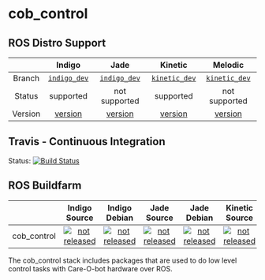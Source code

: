 cob_control
===========

## ROS Distro Support

|         | Indigo | Jade | Kinetic | Melodic |
|:-------:|:------:|:----:|:-------:|:-------:|
| Branch  | [`indigo_dev`](https://github.com/ipa320/cob_control/tree/indigo_dev) | [`indigo_dev`](https://github.com/ipa320/cob_control/tree/indigo_dev) | [`kinetic_dev`](https://github.com/ipa320/cob_control/tree/kinetic_dev) | [`kinetic_dev`](https://github.com/ipa320/cob_control/tree/kinetic_dev) | [`kinetic_dev`](https://github.com/ipa320/cob_control/tree/kinetic_dev) |
| Status  |  supported | not supported |  supported | not supported | supported |
| Version | [version](http://repositories.ros.org/status_page/ros_indigo_default.html?q=cob_control) | [version](http://repositories.ros.org/status_page/ros_jade_default.html?q=cob_control) | [version](http://repositories.ros.org/status_page/ros_kinetic_default.html?q=cob_control) | [version](http://repositories.ros.org/status_page/ros_melodic_default.html?q=cob_control) |

## Travis - Continuous Integration

Status: [![Build Status](https://travis-ci.org/ipa320/cob_control.svg?branch=kinetic_dev)](https://travis-ci.org/ipa320/cob_control)

## ROS Buildfarm

|         | Indigo Source | Indigo Debian | Jade Source | Jade Debian |  Kinetic Source  |  Kinetic Debian | Melodic Source | Melodic Debian | 
|:-------:|:-------------:|:-------------:|:-----------:|:-----------:|:----------------:|:---------------:|:--------------:|:--------------:|
| cob_control | [![not released](http://build.ros.org/buildStatus/icon?job=Isrc_uT__cob_control__ubuntu_trusty__source)](http://build.ros.org/view/Isrc_uT/job/Isrc_uT__cob_control__ubuntu_trusty__source/) | [![not released](http://build.ros.org/buildStatus/icon?job=Ibin_uT64__cob_control__ubuntu_trusty_amd64__binary)](http://build.ros.org/view/Ibin_uT64/job/Ibin_uT64__cob_control__ubuntu_trusty_amd64__binary/) | [![not released](http://build.ros.org/buildStatus/icon?job=Jsrc_uT__cob_control__ubuntu_trusty__source)](http://build.ros.org/view/Jsrc_uT/job/Jsrc_uT__cob_control__ubuntu_trusty__source/) | [![not released](http://build.ros.org/buildStatus/icon?job=Jbin_uT64__cob_control__ubuntu_trusty_amd64__binary)](http://build.ros.org/view/Jbin_uT64/job/Jbin_uT64__cob_control__ubuntu_trusty_amd64__binary/) | [![not released](http://build.ros.org/buildStatus/icon?job=Ksrc_uX__cob_control__ubuntu_xenial__source)](http://build.ros.org/view/Ksrc_uX/job/Ksrc_uX__cob_control__ubuntu_xenial__source/) | [![not released](http://build.ros.org/buildStatus/icon?job=Kbin_uX64__cob_control__ubuntu_xenial_amd64__binary)](http://build.ros.org/view/Kbin_uX64/job/Kbin_uX64__cob_control__ubuntu_xenial_amd64__binary/) | [![not released](http://build.ros.org/buildStatus/icon?job=Ksrc_uX__cob_control__ubuntu_bionic__source)](http://build.ros.org/view/Ksrc_uX/job/Ksrc_uX__cob_control__ubuntu_bionic__source/) | [![not released](http://build.ros.org/buildStatus/icon?job=Kbin_uX64__cob_control__ubuntu_bionic_amd64__binary)](http://build.ros.org/view/Kbin_uX64/job/Kbin_uX64__cob_control__ubuntu_bionic_amd64__binary/) |


The cob_control stack includes packages that are used to do low level control tasks with Care-O-bot hardware over ROS.
